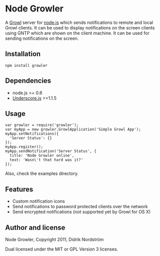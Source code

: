 
Node Growler
============
A [Growl][1] server for [node.js][2] which sends notifications to remote
and local Growl clients. It can be used to display notifications on the screen clients using GNTP which are shown on the client machine. It can be used for sending notifications on the screen.

Installation
------------
	npm install growler

Dependencies
------------
* node.js >= 0.6
* [Underscore.js][3] >=1.1.5

Usage
-----
	var growler = require('growler');
	var myApp = new growler.GrowlApplication('Simple Growl App');
	myApp.setNotifications({
	  'Server Status': {}
	});
	myApp.register();
	myApp.sendNotification('Server Status', {
	  title: 'Node Growler online',
	  text: 'Wasn\'t that hard was it?'
	});

Also, check the examples directory.

Features
--------
* Custom notification icons
* Send notifications to password protected clients over the network
* Send encrypted notifications (not supported yet by Growl for OS X)

Author and license
------------------
Node Growler, Copyright 2011, Didrik Nordström

Dual licensed under the MIT or GPL Version 3 licenses.

[1]:	http://growl.info/
[2]:	http://nodejs.org/
[3]:	http://documentcloud.github.com/underscore/
